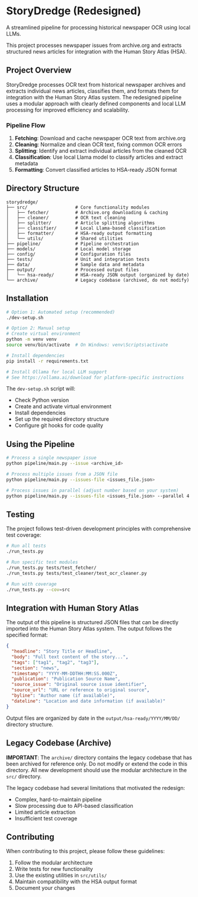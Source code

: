 # StoryDredge (Redesigned)

A streamlined pipeline for processing historical newspaper OCR using local LLMs.

This project processes newspaper issues from archive.org and extracts structured news articles for 
integration with the Human Story Atlas (HSA).

## Project Overview

StoryDredge processes OCR text from historical newspaper archives and extracts individual news articles, classifies them, and formats them for integration with the Human Story Atlas system. The redesigned pipeline uses a modular approach with clearly defined components and local LLM processing for improved efficiency and scalability.

### Pipeline Flow

1. **Fetching**: Download and cache newspaper OCR text from archive.org
2. **Cleaning**: Normalize and clean OCR text, fixing common OCR errors
3. **Splitting**: Identify and extract individual articles from the cleaned OCR
4. **Classification**: Use local Llama model to classify articles and extract metadata
5. **Formatting**: Convert classified articles to HSA-ready JSON format

## Directory Structure

```
storydredge/
├── src/                  # Core functionality modules
│   ├── fetcher/          # Archive.org downloading & caching
│   ├── cleaner/          # OCR text cleaning 
│   ├── splitter/         # Article splitting algorithms
│   ├── classifier/       # Local Llama-based classification
│   ├── formatter/        # HSA-ready output formatting
│   └── utils/            # Shared utilities
├── pipeline/             # Pipeline orchestration
├── models/               # Local model storage
├── config/               # Configuration files
├── tests/                # Unit and integration tests
├── data/                 # Sample data and metadata
├── output/               # Processed output files
│   └── hsa-ready/        # HSA-ready JSON output (organized by date)
└── archive/              # Legacy codebase (archived, do not modify)
```

## Installation

```bash
# Option 1: Automated setup (recommended)
./dev-setup.sh

# Option 2: Manual setup
# Create virtual environment
python -m venv venv
source venv/bin/activate  # On Windows: venv\Scripts\activate

# Install dependencies
pip install -r requirements.txt

# Install Ollama for local LLM support
# See https://ollama.ai/download for platform-specific instructions
```

The `dev-setup.sh` script will:
- Check Python version
- Create and activate virtual environment
- Install dependencies
- Set up the required directory structure
- Configure git hooks for code quality

## Using the Pipeline

```bash
# Process a single newspaper issue
python pipeline/main.py --issue <archive_id>

# Process multiple issues from a JSON file
python pipeline/main.py --issues-file <issues_file.json>

# Process issues in parallel (adjust number based on your system)
python pipeline/main.py --issues-file <issues_file.json> --parallel 4
```

## Testing

The project follows test-driven development principles with comprehensive test coverage:

```bash
# Run all tests
./run_tests.py

# Run specific test modules
./run_tests.py tests/test_fetcher/
./run_tests.py tests/test_cleaner/test_ocr_cleaner.py

# Run with coverage
./run_tests.py --cov=src
```

## Integration with Human Story Atlas

The output of this pipeline is structured JSON files that can be directly imported into the Human Story Atlas system. The output follows the specified format:

```json
{
  "headline": "Story Title or Headline",
  "body": "Full text content of the story...",
  "tags": ["tag1", "tag2", "tag3"],
  "section": "news",
  "timestamp": "YYYY-MM-DDTHH:MM:SS.000Z",
  "publication": "Publication Source Name",
  "source_issue": "Original source issue identifier",
  "source_url": "URL or reference to original source",
  "byline": "Author name (if available)",
  "dateline": "Location and date information (if available)"
}
```

Output files are organized by date in the `output/hsa-ready/YYYY/MM/DD/` directory structure.

## Legacy Codebase (Archive)

**IMPORTANT**: The `archive/` directory contains the legacy codebase that has been archived for reference only. Do not modify or extend the code in this directory. All new development should use the modular architecture in the `src/` directory.

The legacy codebase had several limitations that motivated the redesign:
- Complex, hard-to-maintain pipeline
- Slow processing due to API-based classification
- Limited article extraction
- Insufficient test coverage

## Contributing

When contributing to this project, please follow these guidelines:
1. Follow the modular architecture
2. Write tests for new functionality
3. Use the existing utilities in `src/utils/`
4. Maintain compatibility with the HSA output format
5. Document your changes
